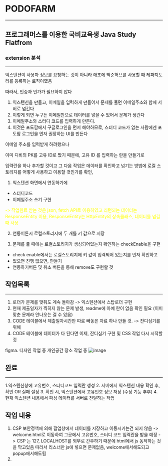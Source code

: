 # PODOFARM
---

## 프로그래머스를 이용한 국비교육생 Java Study Flatfrom



### extension 분석
----------------------

익스텐션이 사용자 정보를 요청하는 것이 아니라 애초에 백준허브를 사용할 때 레파지토리를 등록하는 로직이였음

따라서, 인증과 인가가 필요하지 않다


1. 익스텐션을 만들고, 이메일을 입력하게 만들어서
문제를 풀면 이메일주소와 함께 서버로 넘긴다 
2. 이렇게 되면 누구든 이메일만으로 데이터를 넣을 수 있어서 문제가 생긴다
3. 이메일주소와 스터디 코드를 입력하게 만든다.
4. 이것은 포도팜에서 구글로그인을 먼저 해야하므로, 스터디 코드가 없는 사람에겐 
포도팜 로그인을 먼저 권장하는 UI를 만든다

이메일 주소를 입력받게 하려했으나 

이미 디비의 PK를 고유 ID로 짰기 때문에,
고유 ID 를 입력하는 란을 만들기로


입력란을 하나 추가할 것이고
그 다음 작업은 데이터를 확인하고 넘기는 방법에 로컬 스토리지를 어떻게 사용하고 이용할 것인가를 
확인,


1. 익스텐션 화면에서 연동하기에 
 - 스터디코드
 - 이메일주소 쓰기 구현



<span style="color:yellow">  -> 작업완료 받는 것은 json, fetch API로 이용하였고 리턴되는 데이터는
ResponseEntity 이용,  ResponseEntity는 HttpEntity의 상속클래스, 데이터를 넘길때 사용
</span>


2. 연동버튼시 로컬스토리지에 두 개를 키 값으로 저장


3. 문제를 풀 때에는 로컬스토리지가 생성되어있는지 확인하는 checkEnable을 구현
 - check enable에서는 로컬스토리지에 키 값이 입력되어 있는지를 먼저 확인하고
 - 있으면 진행 없으면, 만들기
 - 연동하기버튼 및 취소 버튼을 통해 remove도 구현할 것

## 작업목록
--------------------
1. 로더가 문제를 맞춰도 계속 돌아감 -> 익스텐션에서 스탑로더 구현
2. 현재 제출일자가 찍히지 않는 문제 발생, readme에 아예 란이 없음 확인 필요 (이미 맞춘 문제라 안나오는 걸 수 있음)
3. CODE 테이블에서 제출일자시간만 따로 빼놓은 자료 하나 만들 것. -> 잔디심기를 위해
4. CODE 테이블에 데이터가 다 된다면 이제, 잔디심기 구현 및 CSS 작업 다시 시작할 것 


figma. 디자인 작업 중 개인공간 장소 작업 중 
![image](https://github.com/Woo-JongHo/Algorithm/assets/117367145/96edc9a7-f6b3-42e1-9998-01175a3962aa)
## 완료
-----------------
1.익스텐션창에 고유번호, 스터디코드 입력란 생성
2. 서버에서 익스텐션 내용 확인 후, 확인 OR 실패 설정
3. 확인 시, 익스텐션에서 고유번호 정보 저장 (수정 기능 추후)
4. 현재 익스텐션 내용에서 파싱 데이터를 서버로 전달하는 작업



## 작업 내용
1. CSP 보안정책에 의해 팝업창에서 데이터를 저장하고 이동시키는건 되지 않음
-> welcome.html로 이동하여 그곳에서 고유번호, 스터디 코드 입력란을 받을 예정
-> CSP 는 127, LOCALHOST를 외부로 간주하기 때문에 html에서 js 동작하는 것을 막고있음
따라서 리스너만 js에 넣으면 문제없음, welcome에서해도되고 popup에서해도됨
2. 


